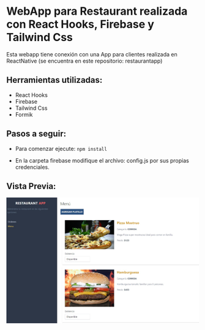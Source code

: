 # WebApp para Restaurant realizada con React Hooks, Firebase y Tailwind Css

Esta webapp tiene conexión con una App para clientes realizada en ReactNative (se encuentra en este repositorio: restaurantapp)

## Herramientas utilizadas:
- React Hooks
- Firebase
- Tailwind Css
- Formik

## Pasos a seguir:

- Para comenzar ejecute:
`npm install`

- En la carpeta firebase modifique el archivo: config.js por sus propias credenciales.

## Vista Previa:

![Demo Final](src/assets/img/demo-app.jpg)